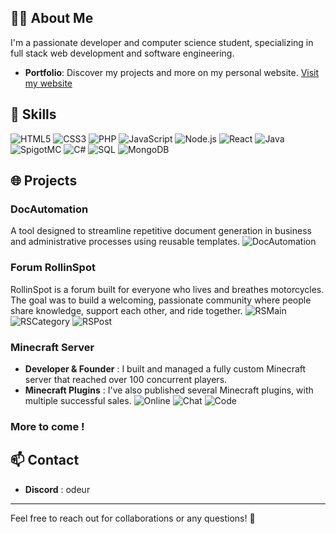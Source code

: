 ## 👨‍💻 About Me
I'm a passionate developer and computer science student, specializing in full stack web development and software engineering.

- **Portfolio**: Discover my projects and more on my personal website. [Visit my website](https://dall.dev)

## 🔧 Skills
![HTML5](https://img.shields.io/badge/-HTML5-E34F26?style=flat-square&logo=html5&logoColor=white)
![CSS3](https://img.shields.io/badge/-CSS3-1572B6?style=flat-square&logo=css3&logoColor=white)
![PHP](https://img.shields.io/badge/-PHP-777BB4?style=flat-square&logo=php&logoColor=white)
![JavaScript](https://img.shields.io/badge/-JavaScript-F7DF1E?style=flat-square&logo=javascript&logoColor=black)
![Node.js](https://img.shields.io/badge/-Node.js-339933?style=flat-square&logo=node.js&logoColor=white)
![React](https://img.shields.io/badge/-React-61DAFB?style=flat-square&logo=react&logoColor=black)
![Java](https://img.shields.io/badge/-Java-ED8B00?style=flat-square&logo=java&logoColor=white)
![SpigotMC](https://img.shields.io/badge/-SpigotMC-F76902?style=flat-square&logo=spigotmc&logoColor=white)
![C#](https://img.shields.io/badge/-C%23-239120?style=flat-square&logo=c-sharp&logoColor=white)
![SQL](https://img.shields.io/badge/-SQL-4479A1?style=flat-square&logo=postgresql&logoColor=white)
![MongoDB](https://img.shields.io/badge/-MongoDB-47A248?style=flat-square&logo=mongodb&logoColor=white)

## 🌐 Projects

### DocAutomation
A tool designed to streamline repetitive document generation in business and administrative processes using reusable templates.
![DocAutomation](https://i.imgur.com/4kr5byr.png)

### Forum RollinSpot
RollinSpot is a forum built for everyone who lives and breathes motorcycles. The goal was to build a welcoming, passionate community where people share knowledge, support each other, and ride together.
![RSMain](https://i.imgur.com/K4fMMhr.png)
![RSCategory](https://i.imgur.com/m8ud4qi.png)
![RSPost](https://i.imgur.com/bD51cbG.png)

### Minecraft Server
- **Developer & Founder** : I built and managed a fully custom Minecraft server that reached over 100 concurrent players.
- **Minecraft Plugins** : I've also published several Minecraft plugins, with multiple successful sales.
![Online](https://i.ibb.co/N6Lpm5sF/image.png)
![Chat](https://i.imgur.com/6LXl276.png)
![Code](https://i.imgur.com/aYGwQ5S.png)

### More to come !

## 📫 Contact
- **Discord** : odeur

---

Feel free to reach out for collaborations or any questions! 🚀
